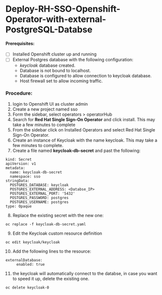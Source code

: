 # Deploy-RH-SSO-Openshift-Operator-with-external-PostgreSQL-Databse 
#### Prerequisites:
 - [ ] Installed Openshift cluster up and running 
 - [ ] External Postgres database with the following configuration:
	* *keycloak* database created.
	* Database is not bound to localhost.
	* Database is configured to allow connection to keycloak database. 
	* Host firewall set to allow incoming traffic. 

### Procedure: 
 1. login to Openshift UI as cluster admin
 2. Create a new project named sso 
 3. Form the sidebar,  select operators > operatorHub 
 4. Search for **Red Hat Single Sign-On Operator** and click install. This may take a few minutes to complete 
 5. From the sidebar click on Installed Operators and select Red Hat Single Sign-On Operator.
 6. Create an instance of Keycloak with the name keycloak. This may take a few minutes to complete.
 7.  Create a file named **keycloak-db-secret**  and past the following: 

```
kind: Secret
apiVersion: v1
metadata:
  name: keycloak-db-secret
  namespace: sso
stringData:
  POSTGRES_DATABASE: keycloak
  POSTGRES_EXTERNAL_ADDRESS: <Databse_IP>
  POSTGRES_EXTERNAL_PORT: '5432'
  POSTGRES_PASSWORD: postgres
  POSTGRES_USERNAME: postgres
type: Opaque
```
8. Replace the existing secret with the new one: 
``` 
oc replace -f keycloak-db-secret.yaml 
```
9. Edit the Keycloak custom resource definition
```
oc edit keycloak/keycloak 
```
10. Add the following lines to the resource: 
```
externalDatabase:
     enabled: true
```
11. the keycloak will automatically connect to the databse, in case you want to speed it up, delete the existing one.
```
oc delete keycloak-0
```
